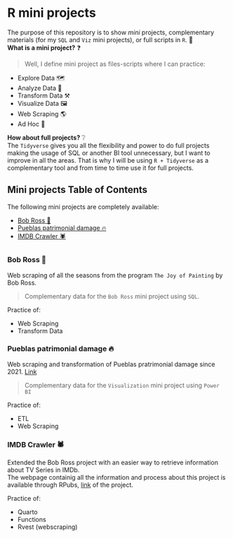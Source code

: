 # R mini projects

The purpose of this repository is to show  *mini* projects, complementary materials (for my `SQL` and `Viz` mini projects), or full scripts in `R`. 💾   
**What is a mini project?** ❓  
 > Well, I define mini project as files-scripts where I can practice:
 - Explore Data 🗺  
 - Analyze Data 🔬
 - Transform Data ⚒ 
 - Visualize Data 🖼  
 - Web Scraping 🌎
 - Ad Hoc 🙋‍  

**How about full projects?** ❔  
The `Tidyverse` gives you all the flexibility and power to do full projects making the usage of SQL or another BI tool unnecessary, but I want to improve in all the areas. That is why I will be using `R + Tidyverse` as a complementary tool and from time to time use it for full projects.

## Mini projects Table of Contents
The following mini projects are completely available:  
- [Bob Ross 🎨](#bob-ross-)
- [Pueblas patrimonial damage 🔥](#pueblas-patrimonial-damage-)
- [IMDB Crawler 🕷](#imdb-crawler-)

## 
### Bob Ross 🎨  
Web scraping of all the seasons from the program `The Joy of Painting` by Bob Ross.  
> Complementary data for the `Bob Ross` mini project using `SQL`.  

Practice of:
 - Web Scraping
 - Transform Data

### Pueblas patrimonial damage 🔥
Web scraping and transformation of Pueblas pratrimonial damage since 2021. [Link](https://github.com/garcii06/Visualization_mini_projects/tree/main/Puebla%20Danios)  
> Complementary data for the `Visualization` mini project using `Power BI`

Practice of:
 - ETL
 - Web Scraping

### IMDB Crawler 🕷
Extended the Bob Ross project with an easier way to retrieve information about TV Series in IMDb.  
The webpage containig all the information and process about this project is available through RPubs, [link](https://rpubs.com/mythchii/imdb) of the project.

Practice of:
 - Quarto
 - Functions
 - Rvest (webscraping)
